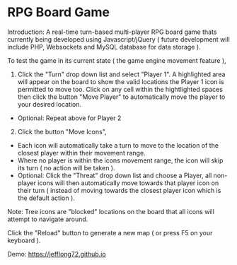 # RPG Board Game 

Introduction: A real-time turn-based multi-player RPG board game thats currently being developed using Javascript/jQuery ( future development will include PHP, Websockets and MySQL database for data storage ).

To test the game in its current state ( the game engine movement feature ), 

1) Click the "Turn" drop down list and select "Player 1". A highlighted area will appear on the board to show the valid locations the Player 1 icon is permitted to move too. Click on any cell within the hightlighted spaces then click the button "Move Player" to automatically move the player to your desired location.
 - Optional: Repeat above for Player 2
 
2) Click the button "Move Icons", 
 - Each icon will automatically take a turn to move to the location of the closest player within their movement range.
 - Where no player is within the icons movement range, the icon will skip its turn ( no action will be taken ).
 - Optional: Click the "Threat" drop down list and choose a Player, all non-player icons will then automatically move towards that player icon on their turn ( instead of moving towards the closest player icon which is the default action ).

Note: Tree icons are "blocked" locations on the board that all icons will attempt to navigate around.

Click the "Reload" button to generate a new map ( or press F5 on your keyboard ).

Demo: https://jefflong72.github.io
